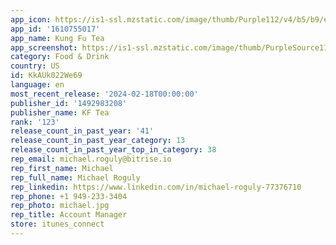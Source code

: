 ```yaml
---
app_icon: https://is1-ssl.mzstatic.com/image/thumb/Purple112/v4/b5/b9/e6/b5b9e682-4487-7a47-c52d-f0162948ef83/AppIcon-0-0-1x_U007emarketing-0-10-0-85-220.png/1024x1024bb.png
app_id: '1610755017'
app_name: Kung Fu Tea
app_screenshot: https://is1-ssl.mzstatic.com/image/thumb/PurpleSource112/v4/61/11/e0/6111e07d-d7a0-5249-fa01-b0c25de45c5d/66dcd7e4-986d-442e-84bc-5c141b8c73e9_App_Store_Images_1.jpg/1242x2688bb.png
category: Food & Drink
country: US
id: KkAUk022We69
language: en
most_recent_release: '2024-02-18T00:00:00'
publisher_id: '1492983208'
publisher_name: KF Tea
rank: '123'
release_count_in_past_year: '41'
release_count_in_past_year_category: 13
release_count_in_past_year_top_in_category: 38
rep_email: michael.roguly@bitrise.io
rep_first_name: Michael
rep_full_name: Michael Roguly
rep_linkedin: https://www.linkedin.com/in/michael-roguly-77376710
rep_phone: +1 949-233-3404
rep_photo: michael.jpg
rep_title: Account Manager
store: itunes_connect
---
```

